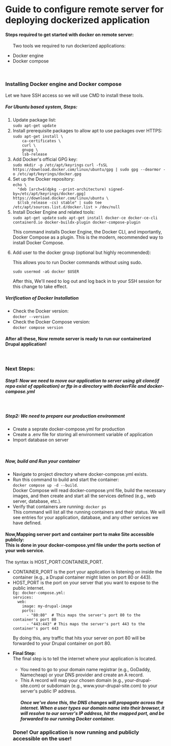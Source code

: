 # Guide to configure remote server for deploying dockerized application

<h4>Steps required to get started with docker on remote server:</h4>
<ul>
  <p>Two tools we required to run dockerized applications:</p>
  <li>Docker engine</li>
  <li>Docker compose</li>
</ul>
<br/>
<h3>Installing Docker engine and Docker compose</h3>
<p>Let we have SSH access so we will use CMD to install these tools.</p>
<h5>For Ubuntu based system, Steps:</h5>
<ol>
  <li>Update package list:<br/>
<code>sudo apt-get update</code>
</li>
  <li>
    Install prerequisite packages to allow apt to use packages over HTTPS:<br/>
    <code>sudo apt-get install \
    ca-certificates \
    curl \
    gnupg \
    lsb-release</code>
  </li>
  <li>Add Docker's official GPG key:<br/>
  <code>sudo mkdir -p /etc/apt/keyrings</code>
  <code>curl -fsSL https://download.docker.com/linux/ubuntu/gpg | sudo gpg --dearmor -o /etc/apt/keyrings/docker.gpg</code>
</li>
  <li>Set up the Docker repository:<br/>
    <code>echo \
  "deb [arch=$(dpkg --print-architecture) signed-by=/etc/apt/keyrings/docker.gpg] https://download.docker.com/linux/ubuntu \
  $(lsb_release -cs) stable" | sudo tee /etc/apt/sources.list.d/docker.list > /dev/null</code>
</li>
  <li>Install Docker Engine and related tools:<br/>
<code>sudo apt-get update</code>
    <code>sudo apt-get install docker-ce docker-ce-cli containerd.io docker-buildx-plugin docker-compose-plugin</code>
    <p>This command installs Docker Engine, the Docker CLI, and importantly, Docker Compose as a plugin. This is the modern, recommended way to install Docker Compose.</p>
</li>
  <li>Add user to the docker group (optional but highly recommended):<br/>
    <p>This allows you to run Docker commands without using sudo.

</p>
  <code>sudo usermod -aG docker $USER</code>
</li>
<p>After this, We'll need to log out and log back in to your SSH session for this change to take effect.</p>
</ol>

<h5>Verification of Docker Installation</h5>
<ul>
  <li>Check the Docker version:<br/>
  <code>docker --version</code>
</li>
  <li>Check the Docker Compose version:<br/>
  <code>docker compose version</code>
  </li>
</ul>

<h4>After all these, Now remote server is ready to run our containerized Drupal application!</h4><br/>

<h3>Next Steps:</h3>
<h5>Step1: Now we need to move our application to server using git clone(if repo exist of application) or ftp in a directory with dockerFile and docker-compose.yml</h5><br/>
<h5>Step2: We need to prepare our production environment</h5>
<ul>
<li>Create a seprate docker-compose.yml for production</li>
  <li>Create a .env file for storing all environment variable of application</li>
  <li>Import database on server</li>
</ul>
<br/>
<h5> Now, build and Run your container</h5>
<ul>
  <li>Navigate to project directory where docker-compose.yml exists.</li>
  <li>Run this command to build and start the container: <br/>
<code>docker compose up -d --build</code>.<br/>Docker Compose will read docker-compose.yml file, build the necessary images, and then create and start all the services defined (e.g., web server, database, etc.).</li>
<li>Verify that containers are running:
<code>docker ps</code><br/>
  This command will list all the running containers and their status. We will see entries for your application, database, and any other services we have defined.
</li>
</ul>
<h4>Now,Mapping server port and container port to make Site accessible publicly: <br/>This is done in your docker-compose.yml file under the ports section of your web service.</h4>
The syntax is HOST_PORT:CONTAINER_PORT.<br/>
<ul>
<li>CONTAINER_PORT is the port your application is listening on inside the container (e.g., a Drupal container might listen on port 80 or 443).</li>
  <li>HOST_PORT is the port on your server that you want to expose to the public internet.</li>
  <code>Eg: docker-compose.yml: 
services:
  web:
    image: my-drupal-image
    ports:
      - "80:80"  # This maps the server's port 80 to the container's port 80
      - "443:443" # This maps the server's port 443 to the container's port 443</code>
<p>By doing this, any traffic that hits your server on port 80 will be forwarded to your Drupal container on port 80.
</p>
<li><strong>Final Step: </strong><br/>The final step is to tell the internet where your application is located.<br/><br/>
<ul>
<li>You need to go to your domain name registrar (e.g., GoDaddy, Namecheap) or your DNS provider and create an A record.</li>
<li>This A record will map your chosen domain (e.g., your-drupal-site.com) or subdomain (e.g., www.your-drupal-site.com) to your server's public IP address.</li>
  <h5>Once we've done this, the DNS changes will propagate across the internet. When a user types our domain name into their browser, it will resolve to our server's IP address, hit the mapped port, and be forwarded to our running Docker container.</h5>
</ul>
</li>
<h3>Done! Our application is now running and publicly accessible on the user!</h3>
